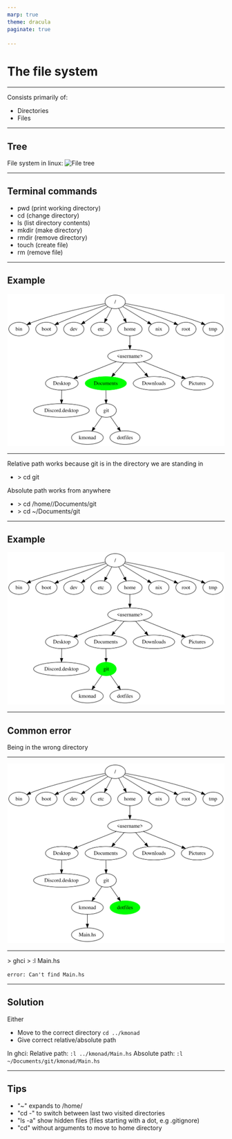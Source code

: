 ```yaml
---
marp: true
theme: dracula
paginate: true

---
```


# The file system

---
Consists primarily of:

- Directories
- Files

---

## Tree

File system in linux:
![File tree](/home/sebastian/Documents/git/missing-semester/svgs/graphviz.svg)

---

## Terminal commands

- pwd (print working directory)
- cd (change directory)
- ls (list directory contents)
- mkdir (make directory)
- rmdir (remove directory)
- touch (create file)
- rm (remove file)

---

## Example

![Documents](./svgs/documents-green.svg)

---


Relative path works because git is in the directory we are standing in
- \> cd git

Absolute path works from anywhere
- \> cd /home/<username>/Documents/git
- \> cd ~/Documents/git

---
## Example

![git](./svgs/git-green.svg)

---

## Common error

Being in the wrong directory

---


![dotfiles](./svgs/dotfiles-green.svg)

---

\> ghci
\> :l Main.hs

`error: Can't find Main.hs`


---

## Solution

Either
- Move to the correct directory `cd ../kmonad`
- Give correct relative/absolute path

In ghci:
Relative path: `:l ../kmonad/Main.hs`
Absolute path: `:l ~/Documents/git/kmonad/Main.hs`

---
## Tips

* "~" expands to /home/<username>
* "cd -" to switch between last two visited directories
* "ls -a" show hidden files (files starting with a dot, e.g .gitignore)
* "cd" without arguments to move to home directory
